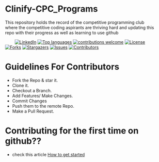 # Clinify-CPC_Programs
This repository holds the record of the competitive programming club where the competitive coding aspirants are thriving hard and updating this repo with their progress as well as learning to use github

&nbsp;&nbsp;&nbsp;&nbsp;&nbsp;&nbsp;&nbsp;
[![LinkedIn](https://img.shields.io/badge/-LinkedIn-black.svg?style=flat-square&logo=linkedin&colorB=555)](https://www.linkedin.com/in/shubham-sen-gupta-932297178)
[![Top languages](https://img.shields.io/github/languages/top/Clinify-Open-Sauce/CPC-Programs)](https://github.com/Clinify-Open-Sauce/CPC-Programs/issues)
[![contributions welcome](https://img.shields.io/badge/contributions-welcome-brightgreen.svg?style=flat)](https://github.com/Clinify-Open-Sauce/CPC-Programs/issues)
[![License](https://img.shields.io/github/license/Clinify-Open-Sauce/CPC-Programs?style=flat-square)](https://github.com/Clinify-Open-Sauce/CPC-Programs/blob/main/LICENSE)
[![Forks](https://img.shields.io/github/forks/Clinify-Open-Sauce/CPC-Programs.svg?logo=github)](https://github.com/Clinify-Open-Sauce/CPC-Programs/network/members)
[![Stargazers](https://img.shields.io/github/stars/Clinify-Open-Sauce/CPC-Programs.svg?logo=github)](https://github.com/Clinify-Open-Sauce/CPC-Programs/stargazers)
[![Issues](https://img.shields.io/github/issues/Clinify-Open-Sauce/CPC-Programs.svg?logo=github)](https://github.com/Clinify-Open-Sauce/CPC-Programs/issues)
[![Contributors](https://img.shields.io/github/contributors/Clinify-Open-Sauce/CPC-Programs.svg?logo=github)](https://github.com/Clinify-Open-Sauce/CPC-Programs)

# Guidelines For Contributors 

   * Fork the Repo & star it.
   * Clone it.
   * Checkout a Branch.
   * Add Features/ Make Changes.
   * Commit Changes
   * Push them to the remote Repo.
   * Make a Pull Request.

# Contributing for the first time on github??

- check this article [How to get started](https://github.com/Clinify-Open-Sauce/CPC-Programs/blob/main/Contributing.md)
